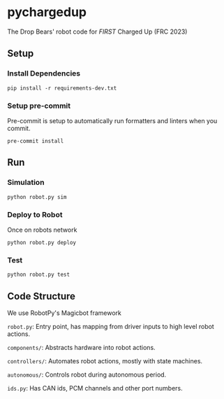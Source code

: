 # pychargedup

The Drop Bears' robot code for _FIRST_ Charged Up (FRC 2023)

## Setup

### Install Dependencies

`pip install -r requirements-dev.txt`

### Setup pre-commit

Pre-commit is setup to automatically run formatters and linters when you commit.

`pre-commit install`


## Run

### Simulation

`python robot.py sim`

### Deploy to Robot

Once on robots network

`python robot.py deploy`

### Test

`python robot.py test`


## Code Structure

We use RobotPy's Magicbot framework

`robot.py`: Entry point, has mapping from driver inputs to high level robot actions.

`components/`: Abstracts hardware into robot actions.

`controllers/`: Automates robot actions, mostly with state machines.

`autonomous/`: Controls robot during autonomous period.

`ids.py`: Has CAN ids, PCM channels and other port numbers.
